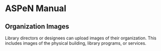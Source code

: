 # ASPeN Manual

## Organization Images

Library directors or designees can upload images of their organization.  This includes images of the physical building, library programs, or services.

